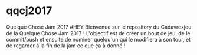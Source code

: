 # qqcj2017
Quelque Chose Jam 2017
#HEY
Bienvenue sur le repository du Cadavrexjeu de la Quelque Chose Jam 2017 !
L'objectif est de créer un bout de jeu, de le commit/push et ensuite de nominer quelqu'un qui le modifiera à son tour, et de regarder à la fin de la jam ce que ça à donné !
